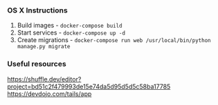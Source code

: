 ### OS X Instructions
1. Build images - `docker-compose build`
2. Start services - `docker-compose up -d`
3. Create migrations - `docker-compose run web /usr/local/bin/python manage.py migrate`




### Useful resources
https://shuffle.dev/editor?project=bd51c2f479993de15e74da5d95d5d5c58ba17785
https://devdojo.com/tails/app